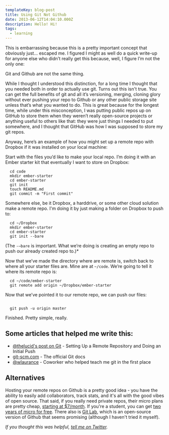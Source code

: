 ```yaml
---
templateKey: blog-post
title: Using Git Not Github
date: 2013-06-12T14:04:10.000Z
description: Hello! Hi!
tags:
  - learning
---
```

<p>This is embarrassing because this is a pretty important concept that obviously just… escaped me. I figured I might as well do a quick write-up for anyone else who didn’t really get this because, well, I figure I’m not the only one:</p>

<p>Git and Github are not the same thing.</p>

<p>While I thought I understood this distinction, for a long time I thought that you needed both in order to actually use git. Turns out this isn't true. You can get the full benefits of git and all it’s versioning, merging, cloning glory without ever pushing your repo to Github or any other public storage site unless that’s what you wanted to do. This is great because for the longest time, while under this misconception, I was putting public repos up on GitHub to store them when they weren’t really open-source projects or anything useful to others like that: they were just things I needed to put somewhere, and I thought that GitHub was how I was supposed to store my git repos.</p>

<p>Anyway, here’s an example of how you might set up a remote repo with Dropbox if it was installed on your local machine:</p>

<p>Start with the files you’d like to make your local repo. I’m doing it with an Ember starter kit that eventually I want to store on Dropbox:</p>

```
  cd code
  mkdir ember-starter
  cd ember-starter
  git init
  touch README.md
  git commit -m "First commit"
```

<p>Somewhere else, be it Dropbox, a harddrive, or some other cloud solution make a remote repo. I'm doing it by just making a folder on Dropbox to push to:</p>

```
  cd ~/Dropbox
  mkdir ember-starter
  cd ember-starter
  git init --bare
```

<p>(The <code>-—bare</code> is important. What we’re doing is creating an empty repo to push our already created repo to.)*</p>

<p>Now that we’ve made the directory where are remote is, switch back to where all your starter files are. Mine are at <code>~/code</code>. We’re going to tell it where its remote repo is:</p>

```
  cd ~/code/ember-starter
  git remote add origin ~/Dropbox/ember-starter
```

<p>Now that we’ve pointed it to our remote repo, we can push our files:</p>

<code>
  git push -u origin master
</code>

<p>Finished. Pretty simple, really.</p>

<h2>Some articles that helped me write this:</h2>

<ul>
  <li><a href="http://thelucid.com/2008/12/02/git-setting-up-a-remote-repository-and-doing-an-initial-push/">@thelucid's post on Git</a> - Setting Up a Remote Repository and Doing an Initial Push</li>
  <li><a href="http://git-scm.com/">git-scm.com</a> - The official Git docs</li>
  <li><a href="http://twitter.com/wlaurance">@wlaurance</a> - Coworker who helped teach me git in the first place</li>
</ul>

<h2>Alternatives</h2>
<p>Hosting your remote repos on Github is a pretty good idea - you have the ability to easily add collaborators, track stats, and it's all with the good vibes of open source. That said, if you really need private repos, their micro plans are pretty cheap, <a href="https://github.com/pricing">starting at $7/month</a>. If you're a student, you can get <a href="https://github.com/edu">two years of micro for free</a>. There also is <a href="http://gitlab.org/">Git Lab</a>, which is an open-source version of Github that seems promising (although I haven't tried it myself).</p>
</main>

<p class="center">
<em>If you thought this was helpful, <a href="https://twitter.com/helenvholmes">tell me on Twitter</a>.</em>
</p>

<meta name="twitter:card" content="summary" />
<meta name="twitter:site" content="@helenvholmes" />
<meta name="twitter:title" content="{{ title }}" />
<meta name="twitter:description" content="{{ description }}" />
<meta name="twitter:image" content="http://helenvholmes.com/images/partials/writing/orb.jpg" />
